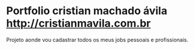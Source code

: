 Portfolio cristian machado ávila
http://cristianmavila.com.br
========

Projeto aonde vou cadastrar todos os meus jobs pessoais e profissionais.
